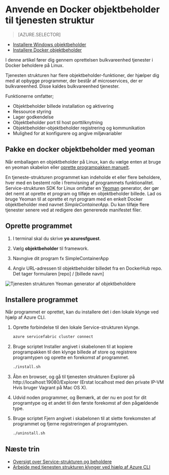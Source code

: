 <properties
   pageTitle="Service-strukturen og implementering beholdere i Linux | Microsoft Azure"
   description="Service-strukturen og brug af Docker beholdere at implementere microservice programmer. I denne artikel beskrives de funktioner, der indeholder Service-strukturen af objektbeholdere og hvordan du installerer et Docker objektbeholder billede i en klynge"
   services="service-fabric"
   documentationCenter=".net"
   authors="msfussell"
   manager="timlt"
   editor=""/>

<tags
   ms.service="service-fabric"
   ms.devlang="dotnet"
   ms.topic="article"
   ms.tgt_pltfrm="NA"
   ms.workload="NA"
   ms.date="10/24/2016"
   ms.author="msfussell"/>

# <a name="deploy-a-docker-container-to-service-fabric"></a>Anvende en Docker objektbeholder til tjenesten struktur

> [AZURE.SELECTOR]
- [Installere Windows objektbeholder](service-fabric-deploy-container.md)
- [Installere Docker objektbeholder](service-fabric-deploy-container-linux.md)

I denne artikel fører dig gennem oprettelsen bulkvareenhed tjenester i Docker beholdere på Linux.

Tjenesten strukturen har flere objektbeholder-funktioner, der hjælper dig med at opbygge programmer, der består af microservices, der er bulkvareenhed. Disse kaldes bulkvareenhed tjenester.

Funktionerne omfatter;

- Objektbeholder billede installation og aktivering
- Ressource styring
- Lager godkendelse
- Objektbeholder port til host porttilknytning
- Objektbeholder-objektbeholder registrering og kommunikation
- Mulighed for at konfigurere og angive miljøvariabler


## <a name="packaging-a-docker-container-with-yeoman"></a>Pakke en docker objektbeholder med yeoman
Når emballagen en objektbeholder på Linux, kan du vælge enten at bruge en yeoman skabelon eller [oprette programpakken manuelt](service-fabric-deploy-container.md#manually-packaging-and-deploying-a-container).

En tjeneste-strukturen programmet kan indeholde et eller flere beholdere, hver med en bestemt rolle i fremvisning af programmets funktionalitet. Service-strukturen SDK for Linux omfatter en [Yeoman](http://yeoman.io/) generator, der gør det nemt at oprette et program og tilføje en objektbeholder billede. Lad os bruge Yeoman til at oprette et nyt program med en enkelt Docker objektbeholder med navnet *SimpleContainerApp*. Du kan tilføje flere tjenester senere ved at redigere den genererede manifestet filer.

## <a name="create-the-application"></a>Oprette programmet

1. I terminal skal du skrive **yo azuresfguest**.

2. Vælg **objektbeholder** til framework.

3. Navngive dit program fx SimpleContainerApp

4. Angiv URL-adressen til objektbeholder billedet fra en DockerHub repo. Det tager formularen [repo] / [billede navn]

![Tjenesten strukturen Yeoman generator af objektbeholdere][sf-yeoman]

## <a name="deploy-the-application"></a>Installere programmet

Når programmet er oprettet, kan du installere det i den lokale klynge ved hjælp af Azure CLI.

1. Oprette forbindelse til den lokale Service-strukturen klynge.

    ```bash
    azure servicefabric cluster connect
    ```

2. Bruge scriptet Installer angivet i skabelonen til at kopiere programpakken til den klynge billede af store og registrere programtypen og oprette en forekomst af programmet.

    ```bash
    ./install.sh
    ```

3. Åbn en browser, og gå til tjenesten strukturen Explorer på http://localhost:19080/Explorer (Erstat localhost med den private IP-VM Hvis bruger Vagrant på Mac OS X).

4. Udvid noden programmer, og Bemærk, at der nu en post for dit programtype og et andet til den første forekomst af den pågældende type.

5. Bruge scriptet Fjern angivet i skabelonen til at slette forekomsten af programmet og fjerne registreringen af programtypen.

    ```bash
    ./uninstall.sh
    ```

## <a name="next-steps"></a>Næste trin

- [Oversigt over Service-strukturen og beholdere](service-fabric-containers-overview.md)
- [Arbejde med tjenesten strukturen klynger ved hjælp af Azure CLI](service-fabric-azure-cli.md)

<!-- Images -->
[sf-yeoman]: ./media/service-fabric-deploy-container-linux/sf-container-yeoman.png

